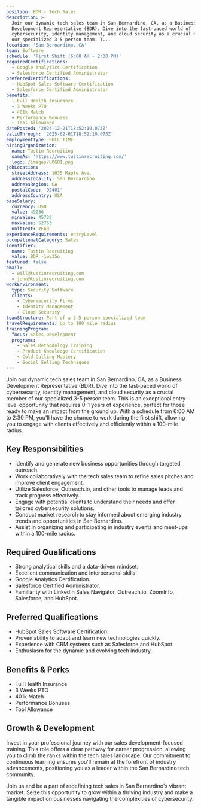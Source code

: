 ```yaml
---
position: BDR - Tech Sales
description: >-
  Join our dynamic tech sales team in San Bernardino, CA, as a Business
  Development Representative (BDR). Dive into the fast-paced world of
  cybersecurity, identity management, and cloud security as a crucial member of
  our specialized 3-5 person team. T...
location: 'San Bernardino, CA'
team: Software
schedule: 'First Shift (6:00 AM - 2:30 PM)'
requiredCertifications:
  - Google Analytics Certification
  - Salesforce Certified Administrator
preferredCertifications:
  - HubSpot Sales Software Certification
  - Salesforce Certified Administrator
benefits:
  - Full Health Insurance
  - 3 Weeks PTO
  - 401k Match
  - Performance Bonuses
  - Tool Allowance
datePosted: '2024-12-21T18:52:10.073Z'
validThrough: '2025-02-01T18:52:10.073Z'
employmentType: FULL_TIME
hiringOrganization:
  name: Tustin Recruiting
  sameAs: 'https://www.tustinrecruiting.com/'
  logo: /images/LOGO1.png
jobLocation:
  streetAddress: 1035 Maple Ave.
  addressLocality: San Bernardino
  addressRegion: CA
  postalCode: '92401'
  addressCountry: USA
baseSalary:
  currency: USD
  value: 49236
  minValue: 45720
  maxValue: 52753
  unitText: YEAR
experienceRequirements: entryLevel
occupationalCategory: Sales
identifier:
  name: Tustin Recruiting
  value: BDR -1wv35o
featured: false
email:
  - will@tustinrecruiting.com
  - john@tustinrecruiting.com
workEnvironment:
  type: Security Software
  clients:
    - Cybersecurity Firms
    - Identity Management
    - Cloud Security
teamStructure: Part of a 3-5 person specialized team
travelRequirements: Up to 100 mile radius
trainingProgram:
  focus: Sales Development
  programs:
    - Sales Methodology Training
    - Product Knowledge Certification
    - Cold Calling Mastery
    - Social Selling Techniques
---
```



Join our dynamic tech sales team in San Bernardino, CA, as a Business Development Representative (BDR). Dive into the fast-paced world of cybersecurity, identity management, and cloud security as a crucial member of our specialized 3-5 person team. This is an exceptional entry-level opportunity that requires 0-1 years of experience, perfect for those ready to make an impact from the ground up. With a schedule from 6:00 AM to 2:30 PM, you'll have the chance to work during the first shift, allowing you to engage with clients effectively and efficiently within a 100-mile radius.

## Key Responsibilities
- Identify and generate new business opportunities through targeted outreach.
- Work collaboratively with the tech sales team to refine sales pitches and improve client engagement.
- Utilize Salesforce, Outreach.io, and other tools to manage leads and track progress effectively.
- Engage with potential clients to understand their needs and offer tailored cybersecurity solutions.
- Conduct market research to stay informed about emerging industry trends and opportunities in San Bernardino.
- Assist in organizing and participating in industry events and meet-ups within a 100-mile radius.

## Required Qualifications
- Strong analytical skills and a data-driven mindset.
- Excellent communication and interpersonal skills.
- Google Analytics Certification.
- Salesforce Certified Administrator.
- Familiarity with LinkedIn Sales Navigator, Outreach.io, ZoomInfo, Salesforce, and HubSpot.

## Preferred Qualifications
- HubSpot Sales Software Certification.
- Proven ability to adapt and learn new technologies quickly.
- Experience with CRM systems such as Salesforce and HubSpot.
- Enthusiasm for the dynamic and evolving tech industry.

## Benefits & Perks
- Full Health Insurance
- 3 Weeks PTO
- 401k Match
- Performance Bonuses
- Tool Allowance

## Growth & Development
Invest in your professional journey with our sales development-focused training. This role offers a clear pathway for career progression, allowing you to climb the ranks within the tech sales landscape. Our commitment to continuous learning ensures you'll remain at the forefront of industry advancements, positioning you as a leader within the San Bernardino tech community.

Join us and be a part of redefining tech sales in San Bernardino's vibrant market. Seize this opportunity to grow within a thriving industry and make a tangible impact on businesses navigating the complexities of cybersecurity.
